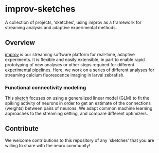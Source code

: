 # improv-sketches

A collection of projects, 'sketches', using improv as a framework for streaming analysis and adaptive experimental methods.

## Overview
<a href="http://github.com/pearsonlab/improv" target="_blank">improv</a> is our streaming software platform for real-time, adaptive experiments. It is flexible and easily extensible, in part to enable rapid prototyping of new analyses or other steps required for different experimental pipelines. Here, we work on a series of different analyses for streaming calcium fluorescence imaging in larval zebrafish. 

### Functional connectivity modeling
This <a href="https://github.com/pearsonlab/improv-sketches/blob/master/GLM/notes.ipynb" target="_blank">sketch</a> focuses on using a generalized linear model (GLM) to fit the spiking activity of neurons in order to get an estimate of the connections (weights) between pairs of neurons. We adapt common machine learning approaches to the streaming setting, and compare different optimizers.

## Contribute
We welcome contributions to this repository of any 'sketches' that you are willing to share with the neuro community! 
